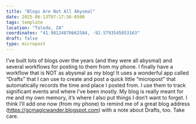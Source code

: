 ```yaml
---
title: "Blogs Are Not All Abysmal"
date: 2025-06-13T07:17:56-0500
tags: template
location: "Toledo, IA"
coordinates: "41.98124870662584, -92.5793545053163"
draft: false
type: micropost
---
```

I’ve built lots of blogs over the years (and they were all abysmal) and several workflows for posting to them from my phone.  I finally have a workflow that is NOT as abysmal as my blog!  It uses a wonderful app called “Drafts” that I can use to create and post a quick little “micropost” that automatically records the time and place I posted from.  I use them to track significant events and where I’ve been mostly.  My blog is really meant for me and my own memory, it’s where I also put things I don’t want to forget.  I think I’ll add one now (from my phone) to remind me of a great blog address (https://gcmagicwander.blogspot.com) with a note about Drafts, too.  Take care.

